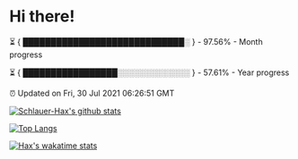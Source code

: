 # Hi there!

⏳ { █████████████████████████████░ } - 97.56% - Month progress

⏳ { █████████████████░░░░░░░░░░░░░ } - 57.61% - Year progress

⏰ Updated on Fri, 30 Jul 2021 06:26:51 GMT


[![Schlauer-Hax's github stats](https://github-readme-stats.vercel.app/api?username=Schlauer-Hax&show_icons=true&theme=dark&count_private=true)](https://github.com/Schlauer-Hax)


[![Top Langs](https://github-readme-stats.vercel.app/api/top-langs/?username=Schlauer-Hax&layout=compact&theme=dark)](https://github.com/Schlauer-Hax?tab=repositories)


[![Hax's wakatime stats](https://github-readme-stats.vercel.app/api/wakatime?username=Hax&theme=dark)](https://wakatime.com/@Hax)

